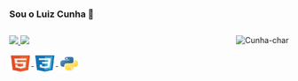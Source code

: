 ### Sou o Luiz Cunha :wave:

##

<div>
  <a href="https://github.com/Luiz-Cunha">
  <img height="150em" src="https://github-readme-stats.vercel.app/api?username=Luiz-Cunha&show_icons=true&theme=nightowl&include_all_commits=true&count_private=true" style="max-width:100%;" />
  <img height="130em" src="https://github-readme-stats.vercel.app/api/top-langs/?username=Luiz-Cunha&layout=compact&langs_count=7&theme=nightowl" style="max-width:100%;"/>
  <img align="right" height="200em" alt="Cunha-char" src="https://c.tenor.com/SRDuFks8igEAAAAi/kirby.gif" style="max-width:100%;">
</div>

  
 <div>
 <br>
  <img align="center" alt="Cunha-HTML" height="30" width="40" src="https://raw.githubusercontent.com/devicons/devicon/master/icons/html5/html5-original.svg" style="max-width:100%;">
  <img align="center" alt="Cunha-CSS" height="30" width="40" src="https://raw.githubusercontent.com/devicons/devicon/master/icons/css3/css3-original.svg" style="max-width:100%;">
  <img align="center" alt="Cunha-Python" height="30" width="40" src="https://raw.githubusercontent.com/devicons/devicon/master/icons/python/python-original.svg" style="max-width:100%;">
</div>

##

